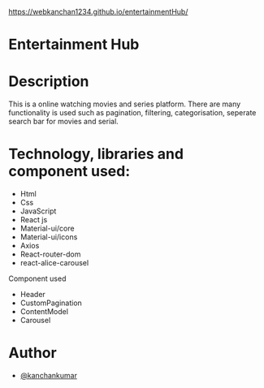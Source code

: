 https://webkanchan1234.github.io/entertainmentHub/
# Entertainment Hub
# Description
This is a online watching movies and series platform. There are many functionality is used such as pagination, filtering, categorisation, seperate search bar for movies and serial.
# Technology, libraries and component used:
- Html
- Css
- JavaScript
- React js
- Material-ui/core
- Material-ui/icons
- Axios
- React-router-dom
- react-alice-carousel

Component used
- Header
- CustomPagination
- ContentModel
- Carousel

# Author
- [@kanchankumar](https://github.com/webKanchan1234)
